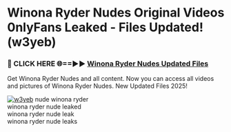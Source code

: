 # Winona Ryder Nudes Original Videos 0nlyFans Leaked - Files Updated! (w3yeb)

<h3>🔴 CLICK HERE 🌐==►► <a href="https://tinyurl.com/yrmya6cz" rel="nofollow">Winona Ryder Nudes Updated Files</a></h3>

Get Winona Ryder Nudes and all content. Now you can access all videos and pictures of Winona Ryder Nudes. New Updated Files 2025!

[![w3yeb](https://i.imgur.com/FMdXYCs.gif)](https://tinyurl.com/yrmya6cz)
nude winona ryder<br>
winona ryder nude leaked<br>
winona ryder nude leak<br>
winona ryder nude leaks